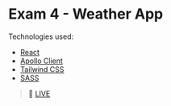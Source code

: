 # Exam 4 - Weather App

Technologies used:
- [React](https://reactjs.org/)
- [Apollo Client](https://www.apollographql.com/docs/)
- [Tailwind CSS](https://tailwindcss.com/)
- [SASS](https://sass-lang.com/)

> 🌟 [LIVE](https://hungry-dubinsky-e79ad2.netlify.app/)
